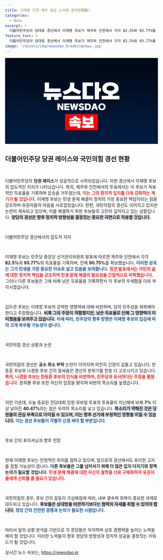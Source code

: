 ```yaml
---
title: 이재명 인천·제주 압승 소식에 정치판揺動!
categories:
  - News
excerpt: >
  더불어민주당의 당대표 경선에서 이재명 후보가 제주와 인천에서 각각 82.5%와 93.77%를 기록하며 압승을 거두며 선두를 고수했습니다. 반면 국민의힘은 공소 취소 부탁 논란 속에 경선이 치열하게 전개되고 있습니다. 과연 향후 정치 판도는 어떻게 변화할까요?
feature_text: >
  더불어민주당의 당대표 경선에서 이재명 후보가 제주와 인천에서 각각 82.5%와 93.77%를 기록하며 압승을 거두며 선두를 고수했습니다. 반면 국민의힘은 공소 취소 부탁 논란 속에 경선이 치열하게 전개되고 있습니다. 과연 향후 정치 판도는 어떻게 변화할까요?
image: '/assets/img/newsdao_breakingnews.jpg'
---
```


<p><img src="/assets/img/newsdao_breakingnews.jpg" alt="cryptoinkorea 속보" /></p>

<h2 data-ke-size="size26">더불어민주당 당권 레이스와 국민의힘 경선 현황</h2>

<p data-ke-size="size16">&nbsp;</p>

<p>더불어민주당의 <b>당권 레이스</b>가 성공적으로 시작되었습니다. 이번 경선에서 이재명 후보의 압도적인 지지가 나타났습니다. 특히, 제주와 인천에서의 투표에서는 이 후보가 독보적인 득표율을 기록하며 압승을 거두었는데, <b><span style="color: #ee2323;">이는 그의 정치적 입지를 더욱 강화하는 계기가 될 것입니다.</span></b> 이재명 후보는 민생 문제 해결이 정치의 가장 중요한 책임이라는 점을 강조하며 유권자들의 마음을 사로잡았습니다. 한편, 국민의힘의 경선도 이어지고 있지만 논란이 계속되고 있으며, 이를 해결하기 위한 후보들의 고민이 깊어지고 있는 상황입니다. <b><span style="background-color: #21538527;">양당의 경선은 향후 정치적 방향성을 결정짓는 중요한 국면으로 작용할 것입니다.</span></b></p>

<p data-ke-size="size16">&nbsp;</p>

<p>더불어민주당 경선에서의 압도적 지지</p>

<p data-ke-size="size16">&nbsp;</p>

<p>이재명 후보는 민주당 중앙당 선거관리위원회 발표에 따르면 제주와 인천에서 각각 <strong>82.5%</strong>와 <strong>93.77%</strong>의 득표율을 기록하며, 전체 <strong>90.75%</strong>를 확보했습니다. <b><span style="color: #1a5490;">이러한 성과는 그가 민생을 가장 중요한 이슈로 삼고 있음을 보여줍니다.</span></b> <b><span style="color: #ee2323;">정견 발표에서는 국민의 삶에 대한 정치적 책임을 강조하며 민생 문제 해결의 필요성을 간접적으로 피력했습니다.</span></b> 그러나 다른 후보들은 그에 비해 낮은 득표율을 기록하면서 이 후보의 우세함을 더욱 부각시켰습니다.</p>

<p data-ke-size="size16">&nbsp;</p>

<p>김두관 후보는 이재명 후보의 강력한 영향력에 대해 비판하며, 당의 민주성을 회복해야 한다고 주장했습니다. <b><span style="background-color: #21538527;">비록 그의 주장이 격렬했지만, 낮은 득표율로 인해 그 영향력이 미미했음을 보여주고 있습니다.</span></b> <b><span style="color: #1a5490;">이에 따라, 민주당의 향후 방향은 이재명 후보의 입김에 따라 크게 좌우될 가능성이 큽니다.</span></b></p>

<p data-ke-size="size16">&nbsp;</p>

<p>국민의힘 경선 상황과 논란</p>

<p data-ke-size="size16">&nbsp;</p>

<p>국민의힘의 경선은 <b>공소 취소 부탁</b> 논란이 이어지며 여전히 긴장이 감돌고 있습니다. 한동훈 후보와 나경원 후보 간의 말싸움은 경선의 분위기를 한층 더 고조시키고 있습니다. <b><span style="color: #ee2323;">특히, 나경원 후보는 한동훈 후보의 인식을 비판하며, 민주당과 유사하다는 주장을 펼쳤습니다.</span></b> 원희룡 후보 또한 자신의 입장을 밝히며 비판의 목소리를 높였습니다.</p>

<p data-ke-size="size16">&nbsp;</p>

<p>이런 가운데, 오늘 종료된 전당대회 당원 모바일 투표의 투표율이 지난해에 비해 <strong>7%</strong> 이상 낮아진 <strong>40.47%</strong>라는 점은 우려의 목소리를 낳고 있습니다. <b><span style="background-color: #21538527;">목소리가 약해진 것은 당원들의 관심 부족으로 이어질 수 있으며, 이는 향후 선거에 부정적인 영향을 미칠 수 있습니다.</span></b> <b><span style="color: #1a5490;">이는 경선 후보들이 각별히 신경 써야 할 부분입니다.</span></b></p>

<p data-ke-size="size16">&nbsp;</p>

<p>후보 간의 포지셔닝과 향후 전망</p>

<p data-ke-size="size16">&nbsp;</p>

<p>현재 이재명 후보는 안정적인 위치를 점하고 있으며, 앞으로의 경선에서도 유리한 고지를 점할 가능성이 큽니다. <b>다른 후보들은 그를 넘어서기 위해 더 많은 입지 다지기와 정책 논의가 필요할 것입니다.</b> <b><span style="color: #ee2323;">민생 문제 해결에 대한 자신의 철학을 더욱 구체화하여 유권자들에게 신뢰를 줄 필요가 있습니다.</span></b> </p>

<p data-ke-size="size16">&nbsp;</p>

<p>국민의힘의 경우, 후보 간의 갈등이 극심해짐에 따라, 내부 결속력 회복이 중요한 과제로 대두되고 있습니다. <b><span style="background-color: #21538527;">후보들은 상대방을 비판하기보다는 협력의 자세를 취할 수 있어야 합니다.</span></b> <b><span style="color: #1a5490;">정당 간의 건전한 경쟁과 논의가 필요한 시점입니다.</span></b></p>

<p data-ke-size="size16">&nbsp;</p>

<p>따라서 앞의 상황 분석을 기반으로 각 정당들은 자각하며 상호 경쟁력을 높이는 노력을 해야 할 것입니다. 이러한 노력들이 향후 정당의 방향성과 정치적 성공을 결정짓는 키워드가 될 것입니다.</p>
실시간 뉴스 속보는, <a href="https://newsdao.kr" rel="dofollow">https://newsdao.kr</a>


